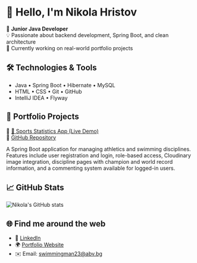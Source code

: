 # 👋 Hello, I'm Nikola Hristov

🎯 **Junior Java Developer**  
💡 Passionate about backend development, Spring Boot, and clean architecture  
🚀 Currently working on real-world portfolio projects  

## 🛠️ Technologies & Tools

- Java • Spring Boot • Hibernate • MySQL  
- HTML • CSS • Git • GitHub  
- IntelliJ IDEA  • Flyway

## 📂 Portfolio Projects

🔹 [🏃 Sports Statistics App (Live Demo)](https://sportsapp-4.onrender.com/)  
🔗 [GitHub Repository](https://github.com/nicolahristov/SportsApp)

A Spring Boot application for managing athletics and swimming disciplines. Features include user registration and login, role-based access, Cloudinary image integration, discipline pages with champion and world record information, and a commenting system available for logged-in users.

## 📈 GitHub Stats

![Nikola's GitHub stats](https://github-readme-stats.vercel.app/api?username=nicolahristov&show_icons=true&theme=default)

## 🌐 Find me around the web

- 💼 [LinkedIn](https://www.linkedin.com/in/nikola-hristov-54800236a/)
- 🌍 [Portfolio Website](https://sportsapp-4.onrender.com/)
- ✉️ Email: swimmingman23@abv.bg
